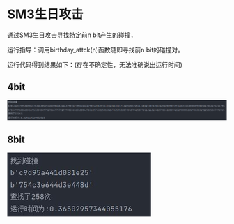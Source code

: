 # SM3生日攻击
通过SM3生日攻击寻找特定前n bit产生的碰撞，

运行指导：调用birthday_attck(n)函数随即寻找前n bit的碰撞对。

运行代码得到结果如下：(存在不确定性，无法准确说出运行时间)
## 4bit
![image](https://github.com/Chocker926/Security_in_action/blob/master/SM3_Birth_attack/4bit.png)

## 8bit
![image](https://github.com/Chocker926/Security_in_action/blob/master/SM3_Birth_attack/8bit.png)
